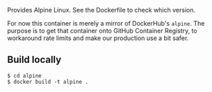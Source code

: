Provides Alpine Linux. See the Dockerfile to check which version.

For now this container is merely a mirror of DockerHub's `alpine`. The
purpose is to get that container onto GitHub Container Registry, to
workaround rate limits and make our production use a bit safer.

## Build locally

```
$ cd alpine
$ docker build -t alpine .
```
